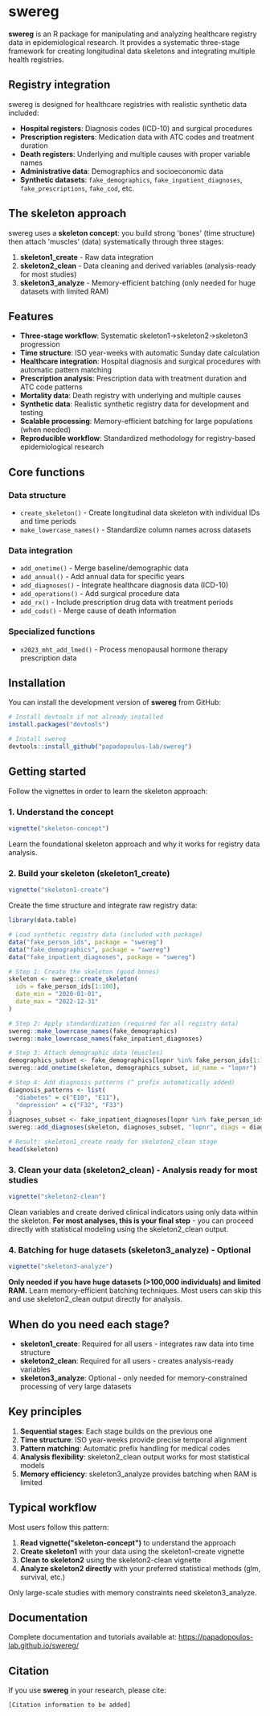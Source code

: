 # swereg

**swereg** is an R package for manipulating and analyzing healthcare registry data in epidemiological research. It provides a systematic three-stage framework for creating longitudinal data skeletons and integrating multiple health registries.

## Registry integration

swereg is designed for healthcare registries with realistic synthetic data included:

- **Hospital registers**: Diagnosis codes (ICD-10) and surgical procedures
- **Prescription registers**: Medication data with ATC codes and treatment duration  
- **Death registers**: Underlying and multiple causes with proper variable names
- **Administrative data**: Demographics and socioeconomic data
- **Synthetic datasets**: `fake_demographics`, `fake_inpatient_diagnoses`, `fake_prescriptions`, `fake_cod`, etc.

## The skeleton approach

swereg uses a **skeleton concept**: you build strong 'bones' (time structure) then attach 'muscles' (data) systematically through three stages:

1. **skeleton1_create** - Raw data integration 
2. **skeleton2_clean** - Data cleaning and derived variables (analysis-ready for most studies)
3. **skeleton3_analyze** - Memory-efficient batching (only needed for huge datasets with limited RAM)

## Features

- **Three-stage workflow**: Systematic skeleton1→skeleton2→skeleton3 progression
- **Time structure**: ISO year-weeks with automatic Sunday date calculation
- **Healthcare integration**: Hospital diagnosis and surgical procedures with automatic pattern matching
- **Prescription analysis**: Prescription data with treatment duration and ATC code patterns  
- **Mortality data**: Death registry with underlying and multiple causes
- **Synthetic data**: Realistic synthetic registry data for development and testing
- **Scalable processing**: Memory-efficient batching for large populations (when needed)
- **Reproducible workflow**: Standardized methodology for registry-based epidemiological research

## Core functions

### Data structure
- `create_skeleton()` - Create longitudinal data skeleton with individual IDs and time periods
- `make_lowercase_names()` - Standardize column names across datasets

### Data integration
- `add_onetime()` - Merge baseline/demographic data
- `add_annual()` - Add annual data for specific years
- `add_diagnoses()` - Integrate healthcare diagnosis data (ICD-10)
- `add_operations()` - Add surgical procedure data
- `add_rx()` - Include prescription drug data with treatment periods
- `add_cods()` - Merge cause of death information

### Specialized functions
- `x2023_mht_add_lmed()` - Process menopausal hormone therapy prescription data

## Installation

You can install the development version of **swereg** from GitHub:

```r
# Install devtools if not already installed
install.packages("devtools")

# Install swereg
devtools::install_github("papadopoulos-lab/swereg")
```

## Getting started

Follow the vignettes in order to learn the skeleton approach:

### 1. Understand the concept
```r
vignette("skeleton-concept")
```
Learn the foundational skeleton approach and why it works for registry data analysis.

### 2. Build your skeleton (skeleton1_create)
```r
vignette("skeleton1-create")
```
Create the time structure and integrate raw registry data:

```r
library(data.table)

# Load synthetic registry data (included with package)
data("fake_person_ids", package = "swereg")
data("fake_demographics", package = "swereg")
data("fake_inpatient_diagnoses", package = "swereg")

# Step 1: Create the skeleton (good bones)
skeleton <- swereg::create_skeleton(
  ids = fake_person_ids[1:100],
  date_min = "2020-01-01",
  date_max = "2022-12-31"
)

# Step 2: Apply standardization (required for all registry data)
swereg::make_lowercase_names(fake_demographics)
swereg::make_lowercase_names(fake_inpatient_diagnoses)

# Step 3: Attach demographic data (muscles)
demographics_subset <- fake_demographics[lopnr %in% fake_person_ids[1:100]]
swereg::add_onetime(skeleton, demographics_subset, id_name = "lopnr")

# Step 4: Add diagnosis patterns (^ prefix automatically added)
diagnosis_patterns <- list(
  "diabetes" = c("E10", "E11"),
  "depression" = c("F32", "F33")
)
diagnoses_subset <- fake_inpatient_diagnoses[lopnr %in% fake_person_ids[1:100]]
swereg::add_diagnoses(skeleton, diagnoses_subset, "lopnr", diags = diagnosis_patterns)

# Result: skeleton1_create ready for skeleton2_clean stage
head(skeleton)
```

### 3. Clean your data (skeleton2_clean) - Analysis ready for most studies
```r
vignette("skeleton2-clean")
```
Clean variables and create derived clinical indicators using only data within the skeleton. **For most analyses, this is your final step** - you can proceed directly with statistical modeling using the skeleton2_clean output.

### 4. Batching for huge datasets (skeleton3_analyze) - Optional
```r
vignette("skeleton3-analyze")
```
**Only needed if you have huge datasets (>100,000 individuals) and limited RAM.** Learn memory-efficient batching techniques. Most users can skip this and use skeleton2_clean output directly for analysis.

## When do you need each stage?

- **skeleton1_create**: Required for all users - integrates raw data into time structure
- **skeleton2_clean**: Required for all users - creates analysis-ready variables
- **skeleton3_analyze**: Optional - only needed for memory-constrained processing of very large datasets

## Key principles

1. **Sequential stages**: Each stage builds on the previous one
2. **Time structure**: ISO year-weeks provide precise temporal alignment
3. **Pattern matching**: Automatic prefix handling for medical codes
4. **Analysis flexibility**: skeleton2_clean output works for most statistical models
5. **Memory efficiency**: skeleton3_analyze provides batching when RAM is limited

## Typical workflow

Most users follow this pattern:
1. **Read vignette("skeleton-concept")** to understand the approach
2. **Create skeleton1** with your data using the skeleton1-create vignette
3. **Clean to skeleton2** using the skeleton2-clean vignette
4. **Analyze skeleton2 directly** with your preferred statistical methods (glm, survival, etc.)

Only large-scale studies with memory constraints need skeleton3_analyze.

## Documentation

Complete documentation and tutorials available at: https://papadopoulos-lab.github.io/swereg/

## Citation

If you use **swereg** in your research, please cite:

```
[Citation information to be added]
```